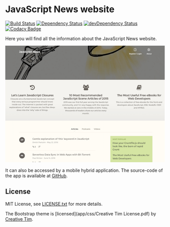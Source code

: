 # JavaScript News website
[![Build Status](https://travis-ci.org/markoch/dev-news-os.svg?branch=master)](https://travis-ci.org/markoch/dev-news-os)
[![Dependency Status](https://img.shields.io/david/markoch/dev-news-os.svg?style=flat)](https://david-dm.org/markoch/dev-news-os)
[![devDependency Status](https://img.shields.io/david/dev/markoch/dev-news-os.svg?style=flat)](https://david-dm.org/markoch/dev-news-os#info=devDependencies)
[![Codacy Badge](https://api.codacy.com/project/badge/Grade/69830f06f7ca434c87931c67c7e8e332)](https://www.codacy.com/app/markoch/dev-news-os?utm_source=github.com&amp;utm_medium=referral&amp;utm_content=markoch/dev-news-os&amp;utm_campaign=Badge_Grade)

Here you will find all the information about the JavaScript News website.

<img src="https://raw.githubusercontent.com/markoch/dev-news-os/master/screenshots/website.png"/>

It can also be accessed by a mobile hybrid application. The source-code of the app is available at
<a href="https://github.com/markoch/dev-news-app">GitHub</a>.

## License
MIT License, see [LICENSE.txt](LICENSE.txt) for more details.

The Bootstrap theme is [licensed](app/css/Creative Tim License.pdf) by [Creative Tim](http://www.creative-tim.com/).
